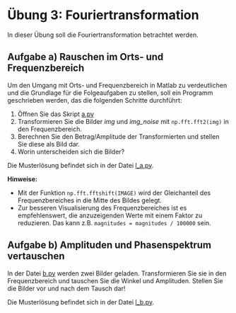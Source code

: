 # Übung 3: Fouriertransformation

In dieser Übung soll die Fouriertransformation betrachtet werden.

## Aufgabe a) Rauschen im Orts- und Frequenzbereich
Um den Umgang mit Orts- und Frequenzbereich in Matlab zu verdeutlichen und die Grundlage
für die Folgeaufgaben zu stellen, soll ein Programm geschrieben werden, das die folgenden Schritte
durchführt:

1. Öffnen Sie das Skript [a.py](a.py)
2. Transformieren Sie die Bilder *img* und *img_noise* mit ``np.fft.fft2(img)`` in den Frequenzbereich.
3. Berechnen Sie den Betrag/Amplitude der Transformierten und stellen Sie diese als Bild dar.
4. Worin unterscheiden sich die Bilder?

Die Musterlösung befindet sich in der Datei [l_a.py](l_a.py).

**Hinweise:**
- Mit der Funktion ``np.fft.fftshift(IMAGE)`` wird der Gleichanteil des Frequenzbereiches in die Mitte
des Bildes gelegt.
- Zur besseren Visualisierung des Frequenzbereiches ist es empfehlenswert, die anzuzeigenden Werte mit einem Faktor
  zu reduzieren. Das kann z.B. ``magnitudes = magnitudes / 100000`` sein.
  
## Aufgabe b) Amplituden und Phasenspektrum vertauschen

In der Datei [b.py](b.py) werden zwei Bilder geladen. Transformieren Sie sie in den Frequenzbereich und tauschen Sie die 
Winkel und Amplituden. Stellen Sie die Bilder vor und nach dem Tausch dar!

Die Musterlösung befindet sich in der Datei [l_b.py](l_b.py).
